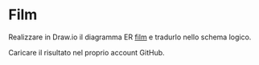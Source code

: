 # Film
Realizzare in Draw.io il diagramma ER [film](./img/ER-Film.png) e tradurlo nello schema logico.

Caricare il risultato nel proprio account GitHub.